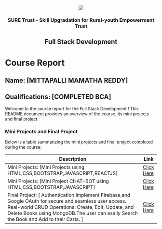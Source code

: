 <!-- PROJECT LOGO -->
<br />

<div align="center">
   <img src='https://user-images.githubusercontent.com/73131499/166115643-d3187f47-d38f-41b2-ae42-5ecbbc60de14.png' />


<h3 align="center">SURE Trust - Skill Upgradation for Rural-youth Empowerment Trust</h3>
  <h2> Full Stack Development </h2>
</div>

# Course Report

## Name: [MITTAPALLI MAMATHA REDDY]

## Qualifications: [COMPLETED BCA]

Welcome to the course report for the Full Stack Development ! This README document provides an overview of the course, its mini projects and final project.

### Mini Projects and Final Project

Below is a table summarizing the mini projects and final project completed during the course:

| Description                               | Link                                    |
|-------------------------------------------|-----------------------------------------|
| Mini Projects: [Mini Projects using HTML,CSS,BOOTSTRAP,JAVASCRIPT,REACTJS]     |[Click Here](https://github.com/sure-trust/G15_FSD/tree/main/Mini%20Projects/M%20MAMATHA)                         |
| Mini Projects: [Mini Project CHAT-BOT using HTML,CSS,BOOTSTRAP,JAVASCRIPT]     |[Click Here](https://github.com/sure-trust/G15_FSD/tree/main/Mini%20Projects/M%20MAMATHA/chat%20Bot)                        |
| Final Project: [ Authentication:Implement Firebase,and Google OAuth for secure and seamless user access. Real-world CRUD Operations: Create, Edit, Update, and Delete Books using MongoDB.The user can esaily Search the Book and Add to their Carts. ]        |[Click Here](https://github.com/sure-trust/G15_FSD/tree/main/Final%20Capstone%20Project/M%20MAMATHA)                        |

